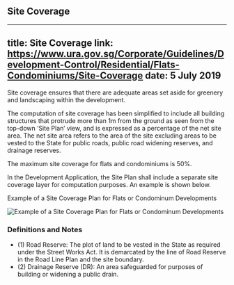 
## Site Coverage
---
title: Site Coverage
link: https://www.ura.gov.sg/Corporate/Guidelines/Development-Control/Residential/Flats-Condominiums/Site-Coverage
date: 5 July 2019
---

Site coverage ensures that there are adequate areas set aside for greenery and landscaping within the development.

The computation of site coverage has been simplified to include all building structures that protrude more than 1m from the ground as seen from the top-down ‘Site Plan’ view, and is expressed as a percentage of the net site area. The net site area refers to the area of the site excluding areas to be vested to the State for public roads, public road widening reserves, and drainage reserves.

The maximum site coverage for flats and condominiums is 50%.

In the Development Application, the Site Plan shall include a separate site coverage layer for computation purposes. An example is shown below.

Example of a Site Coverage Plan for Flats or Condominum Developments

![Example of a Site Coverage Plan for Flats or Condominum Developments](https://www.ura.gov.sg/-/media/Corporate/Guidelines/Development-control/Flats-Condominiums/SC01_Site_Coverage_Plan_Flats.jpg?h=100%25&w=100%25)

### Definitions and Notes

- (1) Road Reserve: The plot of land to be vested in the State as required under the Street Works Act. It is demarcated by the line of Road Reserve in the Road Line Plan and the site boundary.
- (2) Drainage Reserve (DR): An area safeguarded for purposes of building or widening a public drain.
